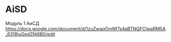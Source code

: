 # AiSD
Модуль 1 АиСД
https://docs.google.com/document/d/1zuZwaqOmNf7s4aBTNQFClwaRM5A_6318juGedZNj6B0/edit